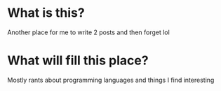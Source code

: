 # What is this?
Another place for me to write 2 posts and then forget lol

# What will fill this place?
Mostly rants about programming languages and things I find interesting